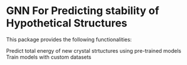 # GNN For Predicting stability of Hypothetical Structures





This package provides the following functionalities:

Predict total energy of new crystal strtuctures using pre-trained models
Train models with custom datasets
